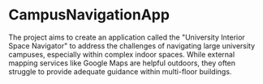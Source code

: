 # CampusNavigationApp
The project aims to create an application called the "University Interior Space Navigator" to address the challenges of navigating large university campuses, especially within complex indoor spaces. While external mapping services like Google Maps are helpful outdoors, they often struggle to provide adequate guidance within multi-floor buildings.
